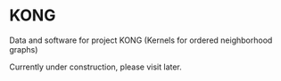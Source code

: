 # KONG
Data and software for project KONG (Kernels for ordered neighborhood graphs)

Currently under construction, please visit later.
